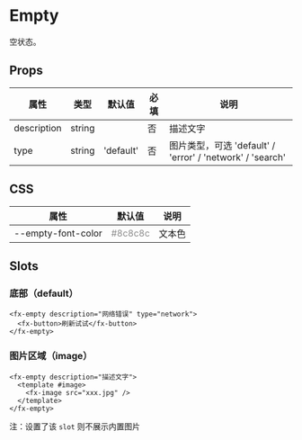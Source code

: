 # Empty

空状态。

## Props

| 属性        | 类型   | 默认值    | 必填 | 说明                                                      |
| ----------- | ------ | --------- | ---- | --------------------------------------------------------- |
| description | string |           | 否   | 描述文字                                                  |
| type        | string | 'default' | 否   | 图片类型，可选 'default' / 'error' / 'network' / 'search' |

## CSS

| 属性               | 默认值                             | 说明   |
| ------------------ | ---------------------------------- | ------ |
| --empty-font-color | <font color=#8c8c8c>#8c8c8c</font> | 文本色 |

## Slots

### 底部（default）

```
<fx-empty description="网络错误" type="network">
  <fx-button>刷新试试</fx-button>
</fx-empty>
```

### 图片区域（image）

```
<fx-empty description="描述文字">
  <template #image>
    <fx-image src="xxx.jpg" />
  </template>
</fx-empty>
```

注：设置了该 `slot` 则不展示内置图片
